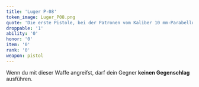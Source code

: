 ```yaml
---
title: 'Luger P-08'
token_image: Luger_P08.png
quote: 'Die erste Pistole, bei der Patronen vom Kaliber 10 mm-Parabellum eingesetzt wurden. Berühmt durch ihre Präzision.'
droppable: '1'
ability: '0'
honor: '0'
item: '0'
rank: '0'
weapon: pistol
---
```


Wenn du mit dieser Waffe angreifst, darf dein Gegner **keinen Gegenschlag** ausführen.